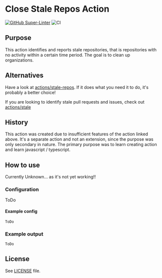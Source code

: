 # Close Stale Repos Action
[![GitHub Super-Linter](https://github.com/actions/typescript-action/actions/workflows/linter.yml/badge.svg)](https://github.com/super-linter/super-linter)
![CI](https://github.com/actions/typescript-action/actions/workflows/ci.yml/badge.svg)


## Purpose
This action identifies and reports stale repositories, that is repositories with no activity within a certain time period. The goal is to clean up organizations.

## Alternatives
Have a look at [actions/stale-repos](https://github.com/marketplace/actions/stale-repos).
If it does what you need it to do, it's probably a better choice!

If you are looking to identify stale pull requests and issues, check out [actions/stale](https://github.com/actions/stale)

## History
This action was created due to insufficient features of the action linked above.
It's a separate action and not an extension, since the purpose was only secondary in nature.
The primary purpose was to learn creating action and learn javascript / typescript.

## How to use
Currently Unknown... as it's not yet working!!

### Configuration
ToDo

#### Example config
`ToDo`

### Example output
`ToDo`

## License
See [LICENSE](LICENSE) file.